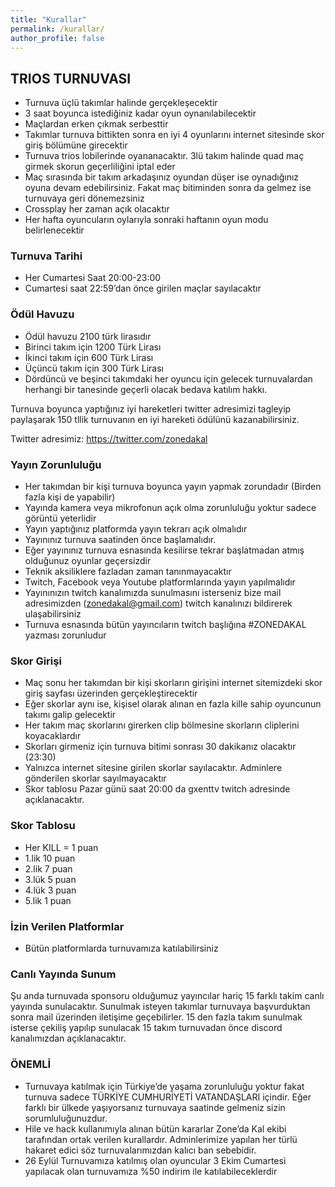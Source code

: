 ```yaml
---
title: "Kurallar"
permalink: /kurallar/
author_profile: false
---
```

## TRIOS TURNUVASI

* Turnuva üçlü takımlar halinde gerçekleşecektir
* 3 saat boyunca istediğiniz kadar oyun oynanılabilecektir
* Maçlardan erken çıkmak serbesttir
* Takımlar turnuva bittikten sonra en iyi 4 oyunlarını internet sitesinde skor giriş bölümüne girecektir
* Turnuva trios lobilerinde oyananacaktır. 3lü takım halinde quad maç girmek skorun geçerliliğini iptal eder
* Maç sırasında bir takım arkadaşınız oyundan düşer ise oynadığınız oyuna devam edebilirsiniz. Fakat maç bitiminden sonra da gelmez ise turnuvaya geri dönemezsiniz
* Crossplay her zaman açık olacaktır
* Her hafta oyuncuların oylarıyla sonraki haftanın oyun modu belirlenecektir


### Turnuva Tarihi
* Her Cumartesi Saat 20:00-23:00
* Cumartesi saat 22:59’dan önce girilen maçlar sayılacaktır

### Ödül Havuzu
* Ödül havuzu 2100 türk lirasıdır
* Birinci takım için 1200 Türk Lirası
* İkinci takım için 600 Türk Lirası
* Üçüncü takım için 300 Türk Lirası
* Dördüncü ve beşinci takımdaki her oyuncu için gelecek turnuvalardan herhangi bir tanesinde geçerli olacak bedava katılım hakkı.

Turnuva boyunca yaptığınız iyi hareketleri twitter adresimizi tagleyip paylaşarak 150 tllik turnuvanın en iyi hareketi ödülünü kazanabilirsiniz.

Twitter adresimiz: https://twitter.com/zonedakal

### Yayın Zorunluluğu

* Her takımdan bir kişi turnuva boyunca yayın yapmak zorundadır (Birden fazla kişi de yapabilir)
* Yayında kamera veya mikrofonun açık olma zorunluluğu yoktur sadece görüntü yeterlidir
* Yayın yaptığınız platformda yayın tekrarı açık olmalıdır
* Yayınınız turnuva saatinden önce başlamalıdır.
* Eğer yayınınız turnuva esnasında kesilirse tekrar başlatmadan atmış olduğunuz oyunlar geçersizdir
* Teknik aksiliklere fazladan zaman tanınmayacaktır
* Twitch, Facebook veya Youtube platformlarında yayın yapılmalıdır
* Yayınınızın twitch kanalımızda sunulmasını isterseniz bize mail adresimizden (zonedakal@gmail.com) twitch kanalınızı bildirerek ulaşabilirsiniz
* Turnuva esnasında bütün yayıncıların twitch başlığına #ZONEDAKAL yazması zorunludur

### Skor Girişi
* Maç sonu her takımdan bir kişi skorların girişini internet sitemizdeki skor giriş sayfası üzerinden gerçekleştirecektir
* Eğer skorlar aynı ise, kişisel olarak alınan en fazla kille sahip oyuncunun takımı galip gelecektir
* Her takım maç skorlarını girerken clip bölmesine skorların cliplerini koyacaklardır
* Skorları girmeniz için turnuva bitimi sonrası 30 dakikanız olacaktır (23:30)
* Yalnızca internet sitesine girilen skorlar sayılacaktır. Adminlere gönderilen skorlar sayılmayacaktır
* Skor tablosu Pazar günü saat 20:00 da gxenttv twitch adresinde açıklanacaktır.

### Skor Tablosu
* Her KILL = 1 puan
* 1.lik 10 puan
* 2.lik 7 puan
* 3.lük 5 puan
* 4.lük 3 puan
* 5.lik 1 puan

### İzin Verilen Platformlar
* Bütün platformlarda turnuvamıza katılabilirsiniz

### Canlı Yayında Sunum
Şu anda turnuvada sponsoru olduğumuz yayıncılar hariç 15 farklı takim canlı yayında sunulacaktır. Sunulmak isteyen takımlar turnuvaya başvurduktan sonra mail üzerinden iletişime geçebilirler. 15 den fazla takım sunulmak isterse çekiliş yapılıp sunulacak 15 takım turnuvadan önce discord kanalımızdan açıklanacaktır.

### ÖNEMLİ
* Turnuvaya katılmak için Türkiye’de yaşama zorunluluğu yoktur fakat turnuva sadece TÜRKİYE CUMHURİYETİ VATANDAŞLARI içindir. Eğer farklı bir ülkede yaşıyorsanız turnuvaya saatinde gelmeniz sizin sorumluluğunuzdur.
* Hile ve hack kullanımıyla alınan bütün kararlar Zone’da Kal ekibi tarafından ortak verilen kurallardır. Adminlerimize yapılan her türlü hakaret edici söz turnuvalarımızdan kalıcı ban sebebidir.
* 26 Eylül Turnuvamıza katılmış olan oyuncular 3 Ekim Cumartesi yapılacak olan turnuvamıza %50 indirim ile katılabileceklerdir
